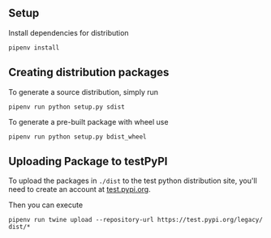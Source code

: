 ## Setup
Install dependencies for distribution
```
pipenv install
```

## Creating distribution packages
To generate a source distribution, simply run
```
pipenv run python setup.py sdist
```

To generate a pre-built package with wheel use
```
pipenv run python setup.py bdist_wheel
```

## Uploading Package to testPyPI
To upload the packages in `./dist` to the test python distribution site, you'll need to create an account at [test.pypi.org](https://test.pypi.org/account/register/).

Then you can execute
```
pipenv run twine upload --repository-url https://test.pypi.org/legacy/ dist/*
```
